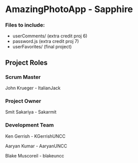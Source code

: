 # AmazingPhotoApp - Sapphire

### Files to include:

- userComments/ (extra credit proj 6)
- password.js (extra credit proj 7)
- userFavorites/ (final project)

## Project Roles

### Scrum Master
John Krueger - ItalianJack

### Project Owner
Smit Sakariya - Sakarmit

### Development Team
Ken Gerrish - KGerrishUNCC

Aaryan Kumar - AaryanUNCC

Blake Muscoreil - blakeuncc
